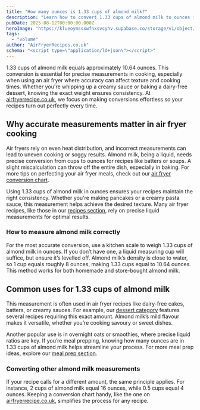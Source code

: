 ```yaml
---
title: "How many ounces is 1.33 cups of almond milk?"
description: "Learn how to convert 1.33 cups of almond milk to ounces in seconds. Perfect for air fryer recipes and precise measurements!"
pubDate: 2025-08-12T00:00:00.000Z
heroImage: "https://klueoymssxwfnxsvcyhv.supabase.co/storage/v1/object/public/md/how-many-ounces-is-1-33-cups-of-almond-milk-61a1c9a5.webp"
tags:
  - "volume"
author: "AirFryerRecipes.co.uk"
schema: "<script type=\"application/ld+json\"></script>"
---
```


<p>1.33 cups of almond milk equals approximately 10.64 ounces. This conversion is essential for precise measurements in cooking, especially when using an air fryer where accuracy can affect texture and cooking times. Whether you're whipping up a creamy sauce or baking a dairy-free dessert, knowing the exact weight ensures consistency. At <a href=https://www.airfryerrecipe.co.uk>airfryerrecipe.co.uk</a>, we focus on making conversions effortless so your recipes turn out perfectly every time.</p>  

<h2>Why accurate measurements matter in air fryer cooking</h2>  
<p>Air fryers rely on even heat distribution, and incorrect measurements can lead to uneven cooking or soggy results. Almond milk, being a liquid, needs precise conversion from cups to ounces for recipes like batters or soups. A slight miscalculation can throw off the entire dish, especially in baking. For more tips on perfecting your air fryer meals, check out our <a href=https://www.airfryerrecipe.co.uk/air-fryer-conversion-chart>air fryer conversion chart</a>.</p>  

<p>Using 1.33 cups of almond milk in ounces ensures your recipes maintain the right consistency. Whether you're making pancakes or a creamy pasta sauce, this measurement helps achieve the desired texture. Many air fryer recipes, like those in our <a href=https://www.airfryerrecipe.co.uk/recipes>recipes section</a>, rely on precise liquid measurements for optimal results.</p>  

<h3>How to measure almond milk correctly</h3>  
<p>For the most accurate conversion, use a kitchen scale to weigh 1.33 cups of almond milk in ounces. If you don’t have one, a liquid measuring cup will suffice, but ensure it’s levelled off. Almond milk’s density is close to water, so 1 cup equals roughly 8 ounces, making 1.33 cups equal to 10.64 ounces. This method works for both homemade and store-bought almond milk.</p>  

<h2>Common uses for 1.33 cups of almond milk</h2>  
<p>This measurement is often used in air fryer recipes like dairy-free cakes, batters, or creamy sauces. For example, our <a href=https://www.airfryerrecipe.co.uk/recipe-category/dessert>dessert category</a> features several recipes requiring this exact amount. Almond milk’s mild flavour makes it versatile, whether you’re cooking savoury or sweet dishes.</p>  

<p>Another popular use is in overnight oats or smoothies, where precise liquid ratios are key. If you’re meal prepping, knowing how many ounces are in 1.33 cups of almond milk helps streamline your process. For more meal prep ideas, explore our <a href=https://www.airfryerrecipe.co.uk/recipe-category/meal-prep>meal prep section</a>.</p>  

<h3>Converting other almond milk measurements</h3>  
<p>If your recipe calls for a different amount, the same principle applies. For instance, 2 cups of almond milk equal 16 ounces, while 0.5 cups equal 4 ounces. Keeping a conversion chart handy, like the one on <a href=https://www.airfryerrecipe.co.uk>airfryerrecipe.co.uk</a>, simplifies the process for any recipe.</p>